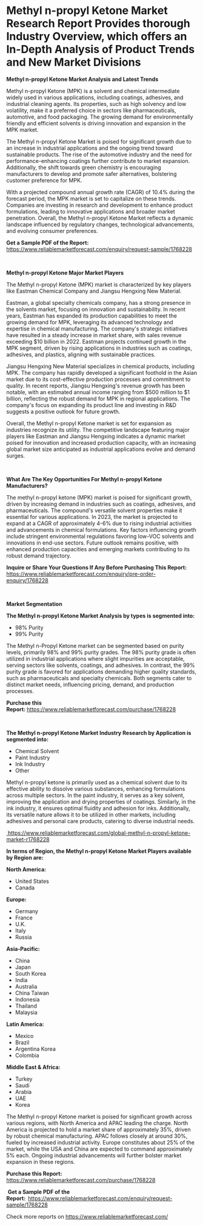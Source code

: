 <p><h1>Methyl n-propyl Ketone Market Research Report Provides thorough Industry Overview, which offers an In-Depth Analysis of Product Trends and New Market Divisions</h1></p><p><strong>Methyl n-propyl Ketone Market Analysis and Latest Trends</strong></p>
<p><p>Methyl n-propyl Ketone (MPK) is a solvent and chemical intermediate widely used in various applications, including coatings, adhesives, and industrial cleaning agents. Its properties, such as high solvency and low volatility, make it a preferred choice in sectors like pharmaceuticals, automotive, and food packaging. The growing demand for environmentally friendly and efficient solvents is driving innovation and expansion in the MPK market.</p><p>The Methyl n-propyl Ketone Market is poised for significant growth due to an increase in industrial applications and the ongoing trend toward sustainable products. The rise of the automotive industry and the need for performance-enhancing coatings further contribute to market expansion. Additionally, the shift towards green chemistry is encouraging manufacturers to develop and promote safer alternatives, bolstering customer preference for MPK.</p><p>With a projected compound annual growth rate (CAGR) of 10.4% during the forecast period, the MPK market is set to capitalize on these trends. Companies are investing in research and development to enhance product formulations, leading to innovative applications and broader market penetration. Overall, the Methyl n-propyl Ketone Market reflects a dynamic landscape influenced by regulatory changes, technological advancements, and evolving consumer preferences.</p></p>
<p><strong>Get a Sample PDF of the Report:&nbsp;</strong> <a href="https://www.reliablemarketforecast.com/enquiry/request-sample/1768228?utm_campaign=2042&utm_medium=2&utm_source=Github&utm_content=ia&utm_term=02022025&utm_id=methyl-n-propyl-ketone">https://www.reliablemarketforecast.com/enquiry/request-sample/1768228</a></p>
<p>&nbsp;</p>
<p><strong>Methyl n-propyl Ketone Major Market Players</strong></p>
<p><p>The Methyl n-propyl Ketone (MPK) market is characterized by key players like Eastman Chemical Company and Jiangsu Hengxing New Material. </p><p>Eastman, a global specialty chemicals company, has a strong presence in the solvents market, focusing on innovation and sustainability. In recent years, Eastman has expanded its production capabilities to meet the growing demand for MPK, leveraging its advanced technology and expertise in chemical manufacturing. The company's strategic initiatives have resulted in a steady increase in market share, with sales revenue exceeding $10 billion in 2022. Eastman projects continued growth in the MPK segment, driven by rising applications in industries such as coatings, adhesives, and plastics, aligning with sustainable practices.</p><p>Jiangsu Hengxing New Material specializes in chemical products, including MPK. The company has rapidly developed a significant foothold in the Asian market due to its cost-effective production processes and commitment to quality. In recent reports, Jiangsu Hengxing's revenue growth has been notable, with an estimated annual income ranging from $500 million to $1 billion, reflecting the robust demand for MPK in regional applications. The company's focus on expanding its product line and investing in R&D suggests a positive outlook for future growth.</p><p>Overall, the Methyl n-propyl Ketone market is set for expansion as industries recognize its utility. The competitive landscape featuring major players like Eastman and Jiangsu Hengxing indicates a dynamic market poised for innovation and increased production capacity, with an increasing global market size anticipated as industrial applications evolve and demand surges.</p></p>
<p>&nbsp;</p>
<p><strong>What Are The Key Opportunities For Methyl n-propyl Ketone Manufacturers?</strong></p>
<p><p>The methyl n-propyl ketone (MPK) market is poised for significant growth, driven by increasing demand in industries such as coatings, adhesives, and pharmaceuticals. The compound's versatile solvent properties make it essential for various applications. In 2023, the market is projected to expand at a CAGR of approximately 4-6% due to rising industrial activities and advancements in chemical formulations. Key factors influencing growth include stringent environmental regulations favoring low-VOC solvents and innovations in end-use sectors. Future outlook remains positive, with enhanced production capacities and emerging markets contributing to its robust demand trajectory.</p></p>
<p><strong>Inquire or Share Your Questions If Any Before Purchasing This Report:</strong> <a href="https://www.reliablemarketforecast.com/enquiry/pre-order-enquiry/1768228?utm_campaign=2042&utm_medium=2&utm_source=Github&utm_content=ia&utm_term=02022025&utm_id=methyl-n-propyl-ketone">https://www.reliablemarketforecast.com/enquiry/pre-order-enquiry/1768228</a></p>
<p>&nbsp;</p>
<p><strong>Market Segmentation</strong></p>
<p><strong>The Methyl n-propyl Ketone Market Analysis by types is segmented into:</strong></p>
<p><ul><li>98% Purity</li><li>99% Purity</li></ul></p>
<p><p>The Methyl n-Propyl Ketone market can be segmented based on purity levels, primarily 98% and 99% purity grades. The 98% purity grade is often utilized in industrial applications where slight impurities are acceptable, serving sectors like solvents, coatings, and adhesives. In contrast, the 99% purity grade is favored for applications demanding higher quality standards, such as pharmaceuticals and specialty chemicals. Both segments cater to distinct market needs, influencing pricing, demand, and production processes.</p></p>
<p><strong>Purchase this Report:&nbsp;</strong><a href="https://www.reliablemarketforecast.com/purchase/1768228?utm_campaign=2042&utm_medium=2&utm_source=Github&utm_content=ia&utm_term=02022025&utm_id=methyl-n-propyl-ketone">https://www.reliablemarketforecast.com/purchase/1768228</a></p>
<p>&nbsp;</p>
<p><strong>The Methyl n-propyl Ketone Market Industry Research by Application is segmented into:</strong></p>
<p><ul><li>Chemical Solvent</li><li>Paint Industry</li><li>Ink Industry</li><li>Other</li></ul></p>
<p><p>Methyl n-propyl ketone is primarily used as a chemical solvent due to its effective ability to dissolve various substances, enhancing formulations across multiple sectors. In the paint industry, it serves as a key solvent, improving the application and drying properties of coatings. Similarly, in the ink industry, it ensures optimal fluidity and adhesion for inks. Additionally, its versatile nature allows it to be utilized in other markets, including adhesives and personal care products, catering to diverse industrial needs.</p></p>
<p><a href="https://www.reliablemarketforecast.com/global-methyl-n-propyl-ketone-market-r1768228?utm_campaign=2042&utm_medium=2&utm_source=Github&utm_content=ia&utm_term=02022025&utm_id=methyl-n-propyl-ketone">&nbsp;https://www.reliablemarketforecast.com/global-methyl-n-propyl-ketone-market-r1768228</a></p>
<p><strong>In terms of Region, the Methyl n-propyl Ketone Market Players available by Region are:</strong></p>
<p>
    <p> <strong> North America: </strong>
        <ul>
            <li>United States</li>
            <li>Canada</li>
        </ul>
        </p> 
    <p> <strong> Europe: </strong>
        <ul>
            <li>Germany</li>
            <li>France</li>
            <li>U.K.</li>
            <li>Italy</li>
            <li>Russia</li>
        </ul>
        </p> 
    <p> <strong> Asia-Pacific: </strong>
        <ul>
            <li>China</li>
            <li>Japan</li>
            <li>South Korea</li>
            <li>India</li>
            <li>Australia</li>
            <li>China Taiwan</li>
            <li>Indonesia</li>
            <li>Thailand</li>
            <li>Malaysia</li>
        </ul>
        </p> 
    <p> <strong> Latin America: </strong>
        <ul>
            <li>Mexico</li>
            <li>Brazil</li>
            <li>Argentina Korea</li>
            <li>Colombia</li>
        </ul>
        </p> 
    <p> <strong> Middle East & Africa: </strong>
        <ul>
            <li>Turkey</li>
            <li>Saudi</li>
            <li>Arabia</li>
            <li>UAE</li>
            <li>Korea</li>
        </ul>
    </p>
    </p>
<p><p>The Methyl n-propyl Ketone market is poised for significant growth across various regions, with North America and APAC leading the charge. North America is projected to hold a market share of approximately 35%, driven by robust chemical manufacturing. APAC follows closely at around 30%, fueled by increased industrial activity. Europe constitutes about 25% of the market, while the USA and China are expected to command approximately 5% each. Ongoing industrial advancements will further bolster market expansion in these regions.</p></p>
<p><strong>Purchase this Report: </strong><a href="https://www.reliablemarketforecast.com/purchase/1768228?utm_campaign=2042&utm_medium=2&utm_source=Github&utm_content=ia&utm_term=02022025&utm_id=methyl-n-propyl-ketone">https://www.reliablemarketforecast.com/purchase/1768228</a></p>
<p>&nbsp;<strong>Get a Sample PDF of the Report:&nbsp;&nbsp;</strong><a href="https://www.reliablemarketforecast.com/enquiry/request-sample/1768228?utm_campaign=2042&utm_medium=2&utm_source=Github&utm_content=ia&utm_term=02022025&utm_id=methyl-n-propyl-ketone">https://www.reliablemarketforecast.com/enquiry/request-sample/1768228</a></p>
<p><strong></strong></p>
<p>Check more reports on <a href="https://www.reliablemarketforecast.com/?utm_campaign=2042&utm_medium=2&utm_source=Github&utm_content=ia&utm_term=02022025&utm_id=methyl-n-propyl-ketone">https://www.reliablemarketforecast.com/</a></p>